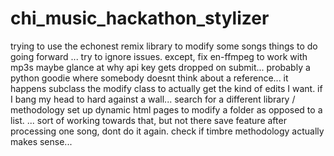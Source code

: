 chi_music_hackathon_stylizer
============================

trying to use the echonest remix library to modify some songs
things to do going forward ... 
  try to ignore issues. 
    except, fix en-ffmpeg to work with mp3s
    maybe glance at why api key gets dropped on submit... probably a python goodie where somebody doesnt think about a reference... it happens
  subclass the modify class to actually get the kind of edits I want. 
  if I bang my head to hard against a wall... search for a different library / methodology
  set up dynamic html pages to modify a folder as opposed to a list. ... 
    sort of working towards that, but not there
  save feature after processing one song, dont do it again. 
  check if timbre methodology actually makes sense... 
  
